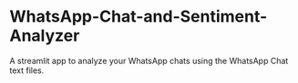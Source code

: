 # WhatsApp-Chat-and-Sentiment-Analyzer
A streamlit app to analyze your WhatsApp chats using the WhatsApp Chat text files.
